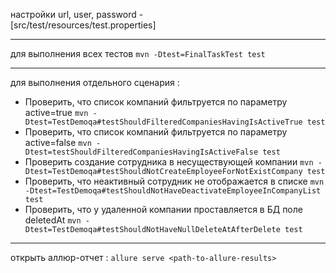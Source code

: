 настройки url, user, password -   
[src/test/resources/test.properties]
***
для выполнения всех тестов
`mvn -Dtest=FinalTaskTest test`
***
для выполнения отдельного сценария :

+ Проверить, что список компаний фильтруется по параметру active=true
  `mvn -Dtest=TestDemoqa#testShouldFilteredCompaniesHavingIsActiveTrue test`
+ Проверить, что список компаний фильтруется по параметру active=false
  `mvn -Dtest=testShouldFilteredCompaniesHavingIsActiveFalse test`
+ Проверить создание сотрудника в несуществующей компании
  `mvn -Dtest=TestDemoqa#testShouldNotCreateEmployeeForNotExistCompany test`
+ Проверить, что неактивный сотрудник не отображается в
  списке `mvn -Dtest=TestDemoqa#testShouldNotHaveDeactivateEmployeeInCompanyList test`
+ Проверить, что у удаленной компании проставляется в БД поле
  deletedAt `mvn -Dtest=TestDemoqa#testShouldNotHaveNullDeleteAtAfterDelete test`
***
открыть аллюр-отчет :
`allure serve <path-to-allure-results>`



